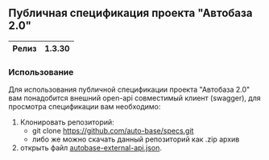 ## Публичная спецификация проекта "Автобаза 2.0"

| Релиз | 1.3.30 |
|-------|--------|

### Использование

Для использования публичной спецификации проекта "Автобаза 2.0" вам понадобится внешний open-api совместимый клиент (swagger), для просмотра спецификации вам необходимо: 

1. Клонировать репозиторий:
   - git clone https://github.com/auto-base/specs.git
   - либо же можно скачать данный репозиторий как .zip архив
2. открыть файл [autobase-external-api.json](autobase-external-api.json).
